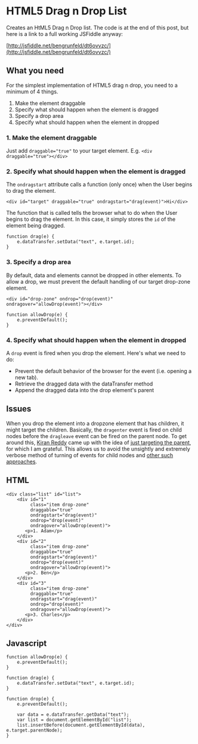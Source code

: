 # HTML5 Drag n Drop List

Creates an HtML5 Drag n Drop list. The code is at the end of this post, but here is a link to a full working JSFiddle anyway:

[http://jsfiddle.net/bengrunfeld/dt6ovvzc/](http://jsfiddle.net/bengrunfeld/dt6ovvzc/)

## What you need

For the simplest implementation of HTML5 drag n drop, you need to a minimum of 4 things.

1. Make the element draggable
2. Specify what should happen when the element is dragged
3. Specify a drop area
4. Specify what should happen when the element in dropped

### 1. Make the element draggable

Just add `draggable="true"` to your target element. E.g. `<div draggable="true"></div>`

### 2. Specify what should happen when the element is dragged

The `ondragstart` attribute calls a function (only once) when the User begins to drag the element.

    <div id="target" draggable="true" ondragstart="drag(event)">Hi</div>

The function that is called tells the browser what to do when the User begins to drag the element. In this case, it simply stores the `id` of the element being dragged.

    function drag(e) {
        e.dataTransfer.setData("text", e.target.id);
    }

### 3. Specify a drop area

By default, data and elements cannot be dropped in other elements. To allow a drop, we must prevent the default handling of our target drop-zone element.

    <div id="drop-zone" ondrop="drop(event)" ondragover="allowDrop(event)"></div>

    function allowDrop(e) {
        e.preventDefault();
    }
    
### 4. Specify what should happen when the element in dropped

A `drop` event is fired when you drop the element. Here's what we need to do:

* Prevent the default behavior of the browser for the event (i.e. opening a new tab).
* Retrieve the dragged data with the dataTransfer method
* Append the dragged data into the drop element's parent

## Issues

When you drop the element into a dropzone element that has children, it might target the children. Basically, the `dragenter` event is fired on child nodes before the `dragleave` event can be fired on the parent node. To get around this, [Kiran Reddy](http://stackoverflow.com/users/4046844/kiran-reddy) came up with the idea of [just targeting the parent](http://stackoverflow.com/questions/29553959/why-does-html5-drag-n-drop-target-child-sortable-list/29554280#29554280), for which I am grateful. This allows us to avoid the unsightly and extremely verbose method of turning of events for child nodes and [other such approaches](http://jsfiddle.net/theodorejb/j2fDt/8/).

## HTML

    <div class="list" id="list">
        <div id="1" 
             class="item drop-zone" 
             draggable="true"
             ondragstart="drag(event)"     
             ondrop="drop(event)"
             ondragover="allowDrop(event)">
           <p>1. Adam</p>
        </div>
        <div id="2" 
             class="item drop-zone"
             draggable="true"
             ondragstart="drag(event)"
             ondrop="drop(event)"
             ondragover="allowDrop(event)">
           <p>2. Ben</p>
        </div>
        <div id="3" 
             class="item drop-zone" 
             draggable="true"
             ondragstart="drag(event)"     
             ondrop="drop(event)"
             ondragover="allowDrop(event)">
           <p>3. Charles</p>
        </div>
    </div>

## Javascript 

    function allowDrop(e) {
        e.preventDefault();
    }
    
    function drag(e) {
        e.dataTransfer.setData("text", e.target.id);
    }
    
    function drop(e) {
        e.preventDefault();
    
        var data = e.dataTransfer.getData("text");
        var list = document.getElementById("list");
        list.insertBefore(document.getElementById(data), e.target.parentNode);
    }
